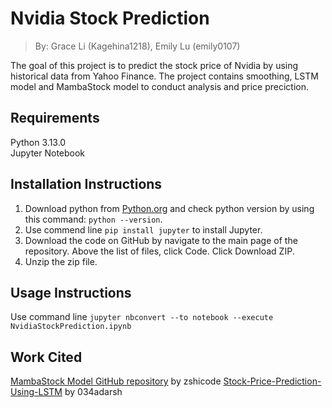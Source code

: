 # Nvidia Stock Prediction  
>By: Grace Li (Kagehina1218), Emily Lu (emily0107)    
  
The goal of this project is to predict the stock price of Nvidia by using historical data from Yahoo Finance. 
The project contains smoothing, LSTM model and MambaStock model to conduct analysis and price preciction.  

## Requirements  
Python 3.13.0  
Jupyter Notebook

## Installation Instructions  
1. Download python from [Python.org](https://www.python.org/downloads/) and check python version by using this command: `python --version`.
2. Use commend line `pip install jupyter` to install Jupyter.  
3. Download the code on GitHub by navigate to the main page of the repository. Above the list of files, click Code. Click Download ZIP.
4. Unzip the zip file.  
   
## Usage Instructions  
Use command line `jupyter nbconvert --to notebook --execute NvidiaStockPrediction.ipynb`  

## Work Cited  
[MambaStock Model GitHub repository](https://github.com/zshicode/MambaStock) by zshicode 
[Stock-Price-Prediction-Using-LSTM](https://github.com/034adarsh/Stock-Price-Prediction-Using-LSTM) by 034adarsh

